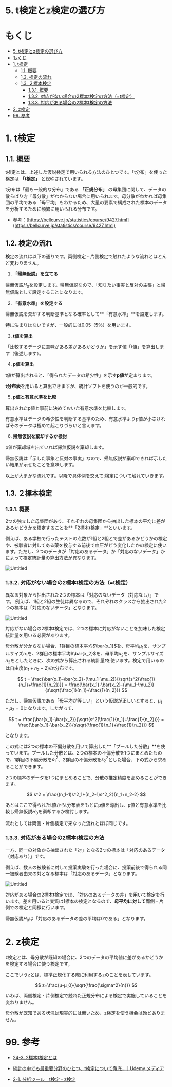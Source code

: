 # 5. t検定とz検定の選び方

# もくじ
- [5. t検定とz検定の選び方](#5-t検定とz検定の選び方)
- [もくじ](#もくじ)
- [1. t検定](#1-t検定)
  - [1.1. 概要](#11-概要)
  - [1.2. 検定の流れ](#12-検定の流れ)
  - [1.3. ２標本検定](#13-２標本検定)
    - [1.3.1. 概要](#131-概要)
    - [1.3.2. 対応がない場合の2標本t検定の方法（=t検定）](#132-対応がない場合の2標本t検定の方法t検定)
    - [1.3.3. 対応がある場合の2標本t検定の方法](#133-対応がある場合の2標本t検定の方法)
- [2. z検定](#2-z検定)
- [99. 参考](#99-参考)

# 1. t検定

## 1.1. 概要

t検定とは、上述した仮説検定で用いられる方法のひとつです。「t分布」を使った検定は **「t検定」** と総称されています。

t分布は「最も一般的な分布」である **「正規分布」** の母集団に関して、データの散らばり方「母分散」がわからない場合に用いられます。母分散がわかれば母集団の平均である「母平均」もわかるため、大量の要素で構成された標本のデータを分析するために頻繁に用いられる分布です。

- 参考：[https://bellcurve.jp/statistics/course/9427.html](https://bellcurve.jp/statistics/course/9427.html)

## 1.2. 検定の流れ

検定の流れは以下の通りです。両側検定・片側検定で触れたような流れとほとんど変わりません。

1. **「帰無仮説」を立てる**

帰無仮説$H_0$を設定します。帰無仮説なので、「知りたい事実と反対の主張」と帰無仮説として設定することになります。

2. **「有意水準」を設定する**

帰無仮説を棄却する判断基準となる確率として**「有意水準」**を設定します。

特に決まりはないですが、一般的には$0.05（5 ％）$を用います。

3. **t値を算出**

「比較するデータに意味がある差があるかどうか」を示す値「t値」を算出します（後述します）。

4. **p値を算出**

t値が算出されると、「得られたデータの希少性」を示す**p値**が定まります。

**t分布表**を用いると算出できますが、統計ソフトを使うのが一般的です。

5. **p値と有意水準を比較**

算出されたp値と事前に決めておいた有意水準を比較します。

有意水準はデータの希少性を判断する基準のため、有意水準よりp値が小さければそのデータは極めて起こりづらいと言えます。

6. **帰無仮説を棄却するか検討**

p値が棄却域を出ていれば帰無仮説を棄却します。

帰無仮説は「示した事象と反対の事実」なので、帰無仮説が棄却できれば示したい結果が示せたことを意味します。

以上が大まかな流れです。以降で具体例を交えてt検定について触れていきます。

## 1.3. ２標本検定

### 1.3.1. 概要

2つの独立した母集団があり、それぞれの母集団から抽出した標本の平均に差があるかどうかを検定することを**「2標本t検定」**といいます。

例えば、ある学校で行ったテストの点数が1組と2組とで差があるかどうかの検定や、被験者に対してある薬を投与する前後で血圧がどう変化したかの検定に使います。ただし、2つのデータが「対応のあるデータ」か「対応のないデータ」かによって検定統計量の算出方法が異なります。

![Untitled](./img/05/Untitled.png)

### 1.3.2. 対応がない場合の2標本t検定の方法（=t検定）

異なる対象から抽出された2つの標本は「対応のないデータ（対応なし）」です。 例えば、1組と2組の生徒は異なるので、それぞれのクラスから抽出された2つの標本は「対応のないデータ」となります。

![Untitled](./img/05/Untitled1.png)

対応がない場合の2標本t検定では、2つの標本に対応がないことを加味した検定統計量を用いる必要があります。

母分散が分からない場合、1群目の標本平均$\bar{x_1}$を、母平均$\mu_1$を、サンプルサイズ$n_1$を、2群目の標本平均$\bar{x_2}$を、母平均$\mu_2$を、サンプルサイズ$n_2$をとしたときに、次の式から算出される統計量$t$を使います。検定で用いるのは自由度$(n_1+n_2-2)$のt分布です。

$$
t = \frac{\bar{x_1}-\bar{x_2}-(\mu_1-\mu_2)}{\sqrt{s^2(\frac{1}{n_1}+\frac{1}{n_2})}} = \frac{\bar{x_1}-\bar{x_2}-(\mu_1-\mu_2)}{s\sqrt{\frac{1}{n_1}+\frac{1}{n_2}}}
$$

ただし、帰無仮説である「母平均が等しい」という仮説が正しいとすると、$\mu_1-\mu_2=0$になります。したがって、

$$
t = \frac{\bar{x_1}-\bar{x_2}}{\sqrt{s^2(\frac{1}{n_1}+\frac{1}{n_2})}} = \frac{\bar{x_1}-\bar{x_2}}{s\sqrt{\frac{1}{n_1}+\frac{1}{n_2}}}
$$

となります。

この式には2つの標本の不偏分散を用いて算出した**「プールした分散」**を使っています。プールした分散とは、2つの標本の不偏分散を1つにまとめたもので、1群目の不偏分散を$s^2_1$、2群目の不偏分散を$s^2_2$とした場合、下の式から求めることができます。

2つの標本のデータを1つにまとめることで、分散の推定精度を高めることができます。

$$
s^2 = \frac{(n_1-1)s^2_1+(n_2-1)s^2_2}{n_1+n_2-2}
$$

あとはここで得られたt値からt分布表をもとにp値を導出し、p値と有意水準を比較し帰無仮説$H_0$を棄却するか検討します。

流れとしては両側・片側検定で来なった流れとほぼ同じです。

### 1.3.3. 対応がある場合の2標本t検定の方法

一方、同一の対象から抽出された「対」となる2つの標本は「対応のあるデータ（対応あり）」です。

例えば、数人の被験者に対して投薬実験を行った場合に、投薬前後で得られる同一被験者由来の対となる標本は「対応のあるデータ」となります。

![Untitled](./img/05/Untitled2.png)

対応がある場合の2標本t検定では、「対応のあるデータの差」を用いて検定を行います。差を用いると実質は1標本の検定となるので、**母平均に対して**両側・片側での検定と同様に行います。

帰無仮説$H_0$は「対応のあるデータの差の平均は0である」となります。

# 2. z検定

z検定とは、母分散が既知の場合に、2つのデータの平均値に差があるかどうかを検定する場合に使う検定です。

ここでいうzとは、標準正規化する際に利用するzのことを表しています。

$$
z=\frac{μ-μ_0}{\sqrt{\frac{\sigma^2}{n}}}
$$

いわば、両側検定・片側検定で触れた正規分布による検定で実施していることを変わりません。

母分散が既知である状況は現実的には無いため、z検定を使う機会は殆どありません。

# 99. 参考

- [24-3. 2標本t検定とは](https://bellcurve.jp/statistics/course/9427.html)

- [統計の中でも最重要分野のひとつ、t検定について徹底...｜Udemy メディア](https://udemy.benesse.co.jp/data-science/data-analysis/t-test_statistics.html)

- [2-1. 分析ツール　t検定・z検定](https://bellcurve.jp/statistics/course/23310.html#q6)